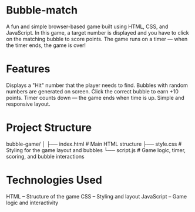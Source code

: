 # Bubble-match
A fun and simple browser-based game built using HTML, CSS, and JavaScript. In this game, a target number is displayed and you have to click on the matching bubble to score points. The game runs on a timer — when the timer ends, the game is over!

# Features

 Displays a "Hit" number that the player needs to find.
 Bubbles with random numbers are generated on screen.
 Click the correct bubble to earn +10 points.
 Timer counts down — the game ends when time is up.
 Simple and responsive layout.

  # Project Structure
  
  bubble-game/
│
├── index.html      # Main HTML structure
├── style.css       # Styling for the game layout and bubbles
└── script.js       # Game logic, timer, scoring, and bubble interactions

# Technologies Used

 HTML – Structure of the game
 CSS – Styling and layout
 JavaScript – Game logic and interactivity
